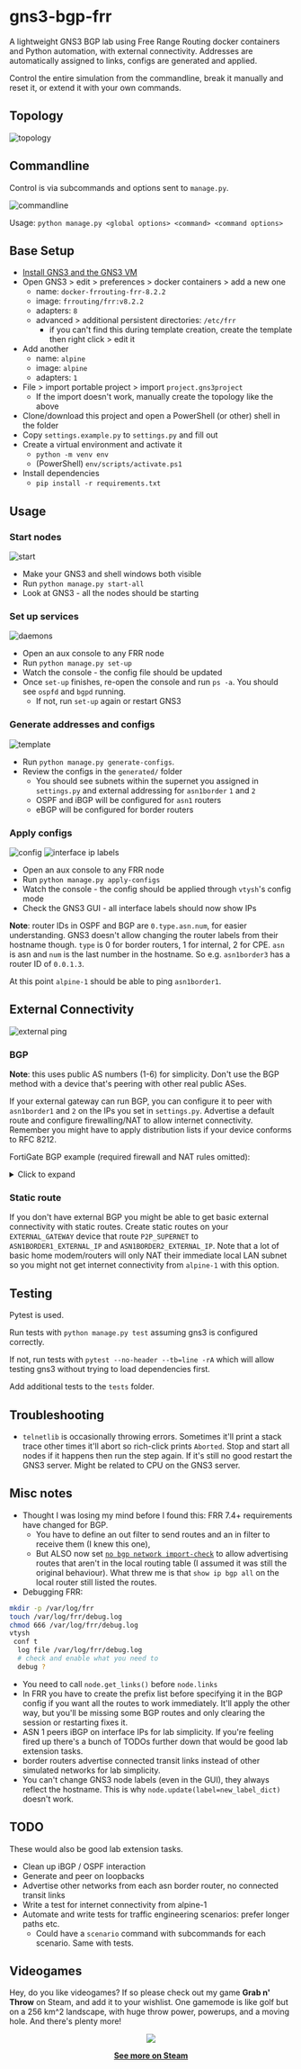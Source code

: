 # gns3-bgp-frr

A lightweight GNS3 BGP lab using Free Range Routing docker containers and Python automation, with external connectivity. Addresses are automatically assigned to links, configs are generated and applied.

Control the entire simulation from the commandline, break it manually and reset it, or extend it with your own commands.

## Topology

![topology](images/topology.png)

## Commandline

Control is via subcommands and options sent to `manage.py`.

![commandline](images/commandline.png)

Usage: `python manage.py <global options> <command> <command options>`

## Base Setup

* [Install GNS3 and the GNS3 VM](https://docs.gns3.com/docs/getting-started/installation/windows)
* Open GNS3 > edit > preferences > docker containers > add a new one
  * name: `docker-frrouting-frr-8.2.2`
  * image: `frrouting/frr:v8.2.2`
  * adapters: `8`
  * advanced > additional persistent directories: `/etc/frr`
    * if you can't find this during template creation, create the template then right click > edit it
* Add another
  * name: `alpine`
  * image: `alpine`
  * adapters: `1`
* File > import portable project > import `project.gns3project`
  * If the  import doesn't work, manually create the topology like the above
* Clone/download this project and open a PowerShell (or other) shell in the folder
* Copy `settings.example.py` to `settings.py` and fill out
* Create a virtual environment and activate it
  * `python -m venv env`
  * (PowerShell) `env/scripts/activate.ps1`
* Install dependencies
  * `pip install -r requirements.txt`

## Usage

### Start nodes

![start](images/start.png)

* Make your GNS3 and shell windows both visible
* Run `python manage.py start-all`
* Look at GNS3 - all the nodes should be starting

### Set up services

![daemons](images/daemons.png)

* Open an aux console to any FRR node
* Run `python manage.py set-up`
* Watch the console - the config file should be updated
* Once `set-up` finishes, re-open the console and run `ps -a`. You should see `ospfd` and `bgpd` running.
  * If not, run `set-up` again or restart GNS3

### Generate addresses and configs

![template](images/template.png)

* Run `python manage.py generate-configs`.
* Review the configs in the `generated/` folder
  * You should see subnets within the supernet you assigned in `settings.py` and external addressing for `asn1border` `1` and `2`
  * OSPF and iBGP will be configured for `asn1` routers
  * eBGP will be configured for border routers

### Apply configs

![config](images/config.png)
![interface ip labels](images/interface_ip_labels.png)

* Open an aux console to any FRR node
* Run `python manage.py apply-configs`
* Watch the console - the config should be applied through `vtysh`'s config mode
* Check the GNS3 GUI - all interface labels should now show IPs

**Note**: router IDs in OSPF and BGP are `0.type.asn.num`, for easier understanding. GNS3 doesn't allow changing the router labels from their hostname though. `type` is 0 for border routers, 1 for internal, 2 for CPE. `asn` is asn and `num` is the last number in the hostname. So e.g. `asn1border3` has a router ID of `0.0.1.3`.

At this point `alpine-1` should be able to ping `asn1border1`.

## External Connectivity

![external ping](images/external_ping.png)

### BGP

**Note**: this uses public AS numbers (1-6) for simplicity. Don't use the BGP method with a device that's peering with other real public ASes.

If your external gateway can run BGP, you can configure it to peer with `asn1border1` and `2` on the IPs you set in `settings.py`. Advertise a default route and configure firewalling/NAT to allow internet connectivity. Remember you might have to apply distribution lists if your device conforms to RFC 8212.

FortiGate BGP example (required firewall and NAT rules omitted):

<details>
  <summary>Click to expand</summary>

```fortigate
config router access-list
    edit "distribute-all"
        config rule
            edit 1
                set prefix any
            next
        end
    next
end
config router bgp
    set as <EXTERNAL_GATEWAY_ASN from settings.py>
    set router-id <id>
    config neighbor
        edit "<ASN1BORDER1_EXTERNAL_IP from settings.py>"
            set distribute-list-in "distribute-all"
            set distribute-list-out "distribute-all"
            set remote-as 1
        next
        edit "<ASN1BORDER2_EXTERNAL_IP from settings.py>"
            set distribute-list-in "distribute-all"
            set distribute-list-out "distribute-all"
            set remote-as 1
        next
    end
    config redistribute "connected"
        set status enable
    end
    config redistribute "static"
        set status enable
    end
end
```

</details>

### Static route

If you don't have external BGP you might be able to get basic external connectivity with static routes. Create static routes on your `EXTERNAL_GATEWAY` device that route `P2P_SUPERNET` to `ASN1BORDER1_EXTERNAL_IP` and `ASN1BORDER2_EXTERNAL_IP`. Note that a lot of basic home modem/routers will only NAT their immediate local LAN subnet so you might not get internet connectivity from `alpine-1` with this option.

## Testing

Pytest is used.

Run tests with `python manage.py test` assuming gns3 is configured correctly.

If not, run tests with `pytest --no-header --tb=line -rA` which will allow testing gns3 without trying to load dependencies first.

Add additional tests to the `tests` folder.

## Troubleshooting

* `telnetlib` is occasionally throwing errors. Sometimes it'll print a stack trace other times it'll abort so rich-click prints `Aborted`. Stop and start all nodes if it happens then run the step again. If it's still no good restart the GNS3 server. Might be related to CPU on the GNS3 server.

## Misc notes

* Thought I was losing my mind before I found this: FRR 7.4+ requirements have changed for BGP.
  * You have to define an out filter to send routes and an in filter to receive them (I knew this one),
  * But ALSO now set [`no bgp network import-check`](https://docs.frrouting.org/en/latest/bgp.html#clicmd-bgp-network-import-check) to allow advertising routes that aren't in the local routing table (I assumed it was still the original behaviour). What threw me is that `show ip bgp all` on the local router still listed the routes.
* Debugging FRR:

```sh
mkdir -p /var/log/frr
touch /var/log/frr/debug.log
chmod 666 /var/log/frr/debug.log
vtysh
 conf t
  log file /var/log/frr/debug.log
  # check and enable what you need to
  debug ?
```

* You need to call `node.get_links()` before `node.links`
* In FRR you have to create the prefix list before specifying it in the BGP config if you want all the routes to work immediately. It'll apply the other way, but you'll be missing some BGP routes and only clearing the session or restarting fixes it.
* ASN 1 peers iBGP on interface IPs for lab simplicity. If you're feeling fired up there's a bunch of TODOs further down that would be good lab extension tasks.
* border routers advertise connected transit links instead of other simulated networks for lab simplicity.
* You can't change GNS3 node labels (even in the GUI), they always reflect the hostname. This is why `node.update(label=new_label_dict)` doesn't work.

## TODO

These would also be good lab extension tasks.

* Clean up iBGP / OSPF interaction
* Generate and peer on loopbacks
* Advertise other networks from each asn border router, no connected transit links
* Write a test for internet connectivity from alpine-1
* Automate and write tests for traffic engineering scenarios: prefer longer paths etc.
  * Could have a `scenario` command with subcommands for each scenario. Same with tests.
  
## Videogames

Hey, do you like videogames? If so please check out my game **Grab n' Throw** on Steam, and add it to your wishlist. One gamemode is like golf but on a 256 km^2 landscape, with huge throw power, powerups, and a moving hole. And there's plenty more!

<p align="center">
  <a href="https://store.steampowered.com/app/1813590/Grab_n_Throw/?utm_source=github_gns3_bgp_frr">
    <img src="images/throwing-3.gif">
  </a>
</p>

**<p align="center"><a href="https://store.steampowered.com/app/1813590/Grab_n_Throw/?utm_source=github_gns3_bgp_frr">See more on Steam</a></p>**
